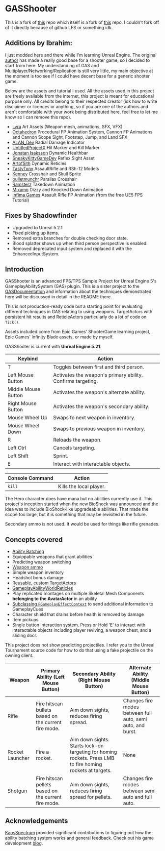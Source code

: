 # GASShooter
This is a fork of [this](https://github.com/shadowfinderstudios/GASShooter) repo which itself is a fork of [this](https://github.com/tranek/GASShooter) repo. I couldn't fork off of it directly because of github LFS or something idk.

## Additions by Ibrahim:
I just modded here and there while I'm learning Unreal Engine. The original [author](https://github.com/tranek) has made a really good base for a shooter game, so I decided to start from here.
My understanding of GAS and Multiplayer/Networking/Replication is still very little, my main objective at the moment is too see if I could have decent base for a generic shooter game.

Below are the assets and tutorial I used. All the assets used in this project are freely available from the internet, this project is meant for educational purpose only. 
All credits belong to their respected creator (idk how to write disclaimer or licences or anything, so if you are one of the authors
and aren't comfortable with your work being distributed here, feel free to let me know so I can remove this repo).

- [Lyra](https://www.unrealengine.com/marketplace/en-US/product/lyra) Art Assets (Weapon mesh, animations, SFX, VFX)
- [Octahedron](https://www.youtube.com/playlist?list=PLxYB4IVFm8q6tf3boC1Nm4A8AB2RMCpXn) Procedural FP Animation System, Cannon FP Animations and Cannon Scope Sight, Footstep, Jump, and Land SFX
- [ALAN_Dev](https://www.youtube.com/watch?v=4ss29yFcAZc) Radial Damage Indicator
- [UntitledProjectX](https://www.youtube.com/watch?v=pmIRS8C_tFU) Hit Marker and Kill Marker
- [Jonatan Isaksson](https://www.youtube.com/watch?v=8sP71Y0K6uU&t=623s) Dynamic Healthbar
- [SneakyKittyGameDev](https://www.youtube.com/playlist?list=PLnHeglBaPYu--A7jTjNrgWdmYkR_kpZYu) Reflex Sight Asset
- [ArtofSith](https://www.artofsith.com/dynamic-reticles) Dynamic Reticles
- [TastyTony](https://sketchfab.com/TastyTony/collections) AssaultRifle and RSh-12 Models
- [Kenney](https://kenney.nl/) Crosshair and Skull Sprite
- [bulletmunchr](https://www.youtube.com/watch?v=q6DN0geJjkM&t=288s) Parallax Crosshair
- [Ramsterz](https://www.youtube.com/watch?v=UORC3YjlbZQ) Takedown Animation
- [Mixamo](https://www.mixamo.com/#/) Dizzy and Knocked Down Animation
- [Infima Games](https://infimagames.gumroad.com/l/fps-tutorial-source-files?layout=profile) Assault Rifle FP Animation (from the free UE5 FPS Tutorial)

## Fixes by Shadowfinder

* Upgraded to Unreal 5.2.1
* Fixed picking up items.
* Removed extra branches for double checking door state.
* Blood splatter shows up when third person perspective is enabled.
* Removed deprecated input system and replaced it with the EnhancedInputSystem.

## Introduction

GASShooter is an advanced FPS/TPS Sample Project for Unreal Engine 5's GameplayAbilitySystem (GAS) plugin. This is a sister project to the [GASDocumentation](https://github.com/tranek/GASDocumentation) and information about the techniques demonstrated here will be discussed in detail in the README there.

This is not production-ready code but a starting point for evaluating different techniques in GAS relating to using weapons. TargetActors with persistent hit results and ReticleActors particularly do a lot of code on `Tick()`.

Assets included come from Epic Games' ShooterGame learning project, Epic Games' Infinity Blade assets, or made by myself.

GASShooter is current with **Unreal Engine 5.21**.

| Keybind             | Action                                                      |
| ------------------- | ----------------------------------------------------------- |
| T                   | Toggles between first and third person.                     |
| Left Mouse Button   | Activates the weapon's primary ability. Confirms targeting. |
| Middle Mouse Button | Activates the weapon's alternate ability.                   |
| Right Mouse Button  | Activates the weapon's secondary ability.                   |
| Mouse Wheel Up      | Swaps to next weapon in inventory.                          |
| Mouse Wheel Down    | Swaps to previous weapon in inventory.                      |
| R                   | Reloads the weapon.                                         |
| Left Ctrl           | Cancels targeting.                                          |
| Left Shift          | Sprint.                                                     |
| E                   | Interact with interactable objects.                         |

| Console Command | Action                  |
| --------------- | ----------------------- |
| `kill`          | Kills the local player. |

The Hero character does have mana but no abilities currently use it. This project's inception started when the new BioShock was announced and the idea was to include BioShock-like upgradeable abilities. That made the scope too large, but it is something that may be revisited in the future.

Secondary ammo is not used. It would be used for things like rifle grenades.

## Concepts covered

* [Ability Batching](https://github.com/tranek/GASDocumentation#concepts-ga-batching)
* Equippable weapons that grant abilities
* Predicting weapon switching
* [Weapon ammo](https://github.com/tranek/GASDocumentation#concepts-as-design-itemattributes)
* Simple weapon inventory
* Headshot bonus damage
* [Reusable, custom TargetActors](https://github.com/tranek/GASDocumentation#concepts-targeting-actors)
* [GameplayAbilityWorldReticles](https://github.com/tranek/GASDocumentation#concepts-targeting-reticles)
* Play replicated montages on multiple Skeletal Mesh Components **belonging to the AvatarActor** in an ability
* [Subclassing `FGameplayEffectContext`](https://github.com/tranek/GASDocumentation#concepts-ge-context) to send additional information to GameplayCues
* Character shield that drains before health is removed by damage
* Item pickups
* Single button interaction system. Press or Hold 'E' to interact with interactable objects including player reviving, a weapon chest, and a sliding door.

This project does not show predicting projectiles. I refer you to the Unreal Tournament source code for how to do that using a fake projectile on the owning client.

| Weapon          | Primary Ability (Left Mouse Button)                  | Secondary Ability (Right Mouse Button)                                                                     | Alternate Ability (Middle Mouse Button)                     |
| --------------- | ---------------------------------------------------- | ---------------------------------------------------------------------------------------------------------- | ----------------------------------------------------------- |
| Rifle           | Fire hitscan bullets based on the current fire mode. | Aim down sights, reduces firing spread.                                                                    | Changes fire modes between full auto, semi auto, and burst. |
| Rocket Launcher | Fire a rocket.                                       | Aim down sights. Starts lock-on targeting for homing rockets. Press LMB to fire homing rockets at targets. | None                                                        |
| Shotgun         | Fire hitscan pellets based on the current fire mode. | Aim down sights, reduces firing spread for pellets.                                                        | Changes fire modes between semi auto and full auto.         |

## Acknowledgements

[KaosSpectrum](https://github.com/KaosSpectrum) provided significant contributions to figuring out how the ability batching system works and general feedback. Check out his game development [blog](https://www.thegames.dev/).